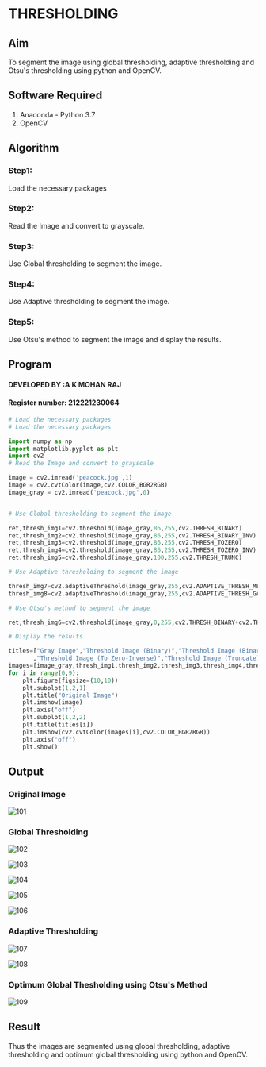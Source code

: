 # THRESHOLDING
## Aim
To segment the image using global thresholding, adaptive thresholding and Otsu's thresholding using python and OpenCV.

## Software Required
1. Anaconda - Python 3.7
2. OpenCV

## Algorithm

### Step1:
Load the necessary packages

### Step2:
Read the Image and convert to grayscale.

### Step3:
Use Global thresholding to segment the image.

### Step4:

Use Adaptive thresholding to segment the image.

### Step5:
Use Otsu's method to segment the image and display the results.

## Program

#### DEVELOPED BY :A K MOHAN RAJ
#### Register number: 212221230064
```python
# Load the necessary packages
# Load the necessary packages

import numpy as np
import matplotlib.pyplot as plt
import cv2
# Read the Image and convert to grayscale

image = cv2.imread('peacock.jpg',1)
image = cv2.cvtColor(image,cv2.COLOR_BGR2RGB)
image_gray = cv2.imread('peacock.jpg',0)


# Use Global thresholding to segment the image

ret,thresh_img1=cv2.threshold(image_gray,86,255,cv2.THRESH_BINARY)
ret,thresh_img2=cv2.threshold(image_gray,86,255,cv2.THRESH_BINARY_INV)
ret,thresh_img3=cv2.threshold(image_gray,86,255,cv2.THRESH_TOZERO)
ret,thresh_img4=cv2.threshold(image_gray,86,255,cv2.THRESH_TOZERO_INV)
ret,thresh_img5=cv2.threshold(image_gray,100,255,cv2.THRESH_TRUNC)

# Use Adaptive thresholding to segment the image

thresh_img7=cv2.adaptiveThreshold(image_gray,255,cv2.ADAPTIVE_THRESH_MEAN_C,cv2.THRESH_BINARY,11,2)
thresh_img8=cv2.adaptiveThreshold(image_gray,255,cv2.ADAPTIVE_THRESH_GAUSSIAN_C,cv2.THRESH_BINARY,11,2)

# Use Otsu's method to segment the image 

ret,thresh_img6=cv2.threshold(image_gray,0,255,cv2.THRESH_BINARY+cv2.THRESH_OTSU)

# Display the results

titles=["Gray Image","Threshold Image (Binary)","Threshold Image (Binary Inverse)","Threshold Image (To Zero)"
       ,"Threshold Image (To Zero-Inverse)","Threshold Image (Truncate)","Otsu","Adaptive Threshold (Mean)","Adaptive Threshold (Gaussian)"]
images=[image_gray,thresh_img1,thresh_img2,thresh_img3,thresh_img4,thresh_img5,thresh_img6,thresh_img7,thresh_img8]
for i in range(0,9):
    plt.figure(figsize=(10,10))
    plt.subplot(1,2,1)
    plt.title("Original Image")
    plt.imshow(image)
    plt.axis("off")
    plt.subplot(1,2,2)
    plt.title(titles[i])
    plt.imshow(cv2.cvtColor(images[i],cv2.COLOR_BGR2RGB))
    plt.axis("off")
    plt.show()
```
## Output

### Original Image

![101](https://github.com/JananiSoundararajan/Thresholding/assets/119477549/3afe1863-a343-47de-b481-eec303d976a4)


### Global Thresholding

![102](https://github.com/JananiSoundararajan/Thresholding/assets/119477549/3567dfbf-77f2-4d71-a537-3461455a8d9a)

![103](https://github.com/JananiSoundararajan/Thresholding/assets/119477549/1ede4a10-57c2-4b72-a3fb-1e5ddd9e5c30)

![104](https://github.com/JananiSoundararajan/Thresholding/assets/119477549/6e27ac15-e30f-408b-b5b9-20b48bc265c9)

![105](https://github.com/JananiSoundararajan/Thresholding/assets/119477549/3862e803-b6e3-40fc-a8a1-e8b564595e54)

![106](https://github.com/JananiSoundararajan/Thresholding/assets/119477549/2826d730-bfc0-4648-84ae-ea7b2be9fe17)

### Adaptive Thresholding

![107](https://github.com/JananiSoundararajan/Thresholding/assets/119477549/874a0832-3c8c-48e3-b965-c95ba289496b)

![108](https://github.com/JananiSoundararajan/Thresholding/assets/119477549/96b81bb5-e8d7-41b9-b241-d63d4090b659)


### Optimum Global Thesholding using Otsu's Method

![109](https://github.com/JananiSoundararajan/Thresholding/assets/119477549/f1741408-0329-4a5a-979c-8e9a93c0af48)

## Result
Thus the images are segmented using global thresholding, adaptive thresholding and optimum global thresholding using python and OpenCV.
